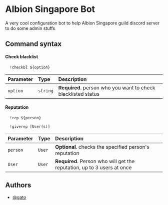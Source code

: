
# Albion Singapore Bot

A very cool configuration bot to help Albion Singapore guild discord server to do some admin stuffs

## Command syntax

#### Check blacklist

```
  !checkbl ${option}
```

| Parameter | Type     | Description                |
| :-------- | :------- | :------------------------- |
| `option` | `string` | **Required**. person who you want to check blacklisted status |

#### Reputation

```
  !rep ${person}
```
```
  !giverep [User(s)]
```
| Parameter | Type     | Description                       |
| :-------- | :------- | :-------------------------------- |
| `person`      | `User` | **Optional**. checks the specified person's reputation |
| `User`    | `User`| **Required**. Person who will get the reputation, up to 3 users at once |
  
## Authors

- [@gato](https://www.github.com/DamaraNadhra)

  
